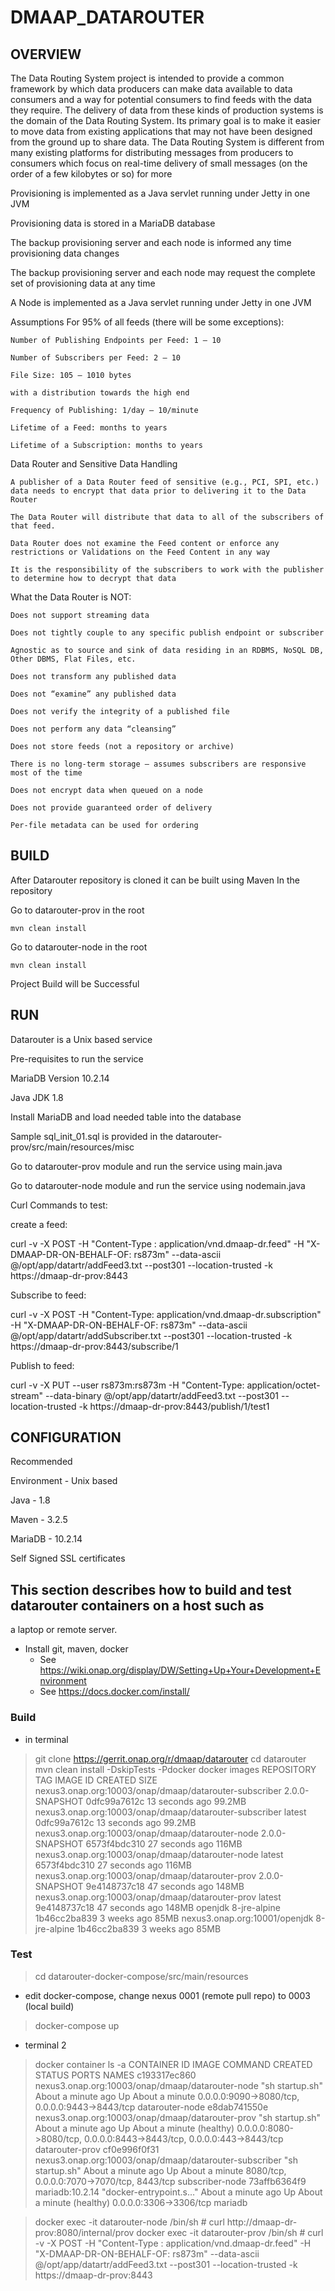 # DMAAP_DATAROUTER

## OVERVIEW

The Data Routing System project is intended to provide a common framework by which data producers can make data available to data consumers and a way for potential consumers to find feeds with the data they require.
The delivery of data from these kinds of production systems is the domain of the Data Routing System. Its primary goal is to make it easier to move data from existing applications that may not have been designed from the ground up to share data.
The Data Routing System is different from many existing platforms for distributing messages from producers to consumers which focus on real-time delivery of small messages (on the order of a few kilobytes or so) for more

   Provisioning is implemented as a Java servlet running under Jetty in one JVM

   Provisioning data is stored in a MariaDB database

   The backup provisioning server and each node is informed any time provisioning data changes

   The backup provisioning server and each node may request the complete set of provisioning data at any time

   A Node is implemented as a Java servlet running under Jetty in one JVM

Assumptions
    For 95% of all feeds (there will be some exceptions):

    Number of Publishing Endpoints per Feed: 1 – 10

    Number of Subscribers per Feed: 2 – 10

    File Size: 105 – 1010 bytes

    with a distribution towards the high end

    Frequency of Publishing: 1/day – 10/minute

    Lifetime of a Feed: months to years

    Lifetime of a Subscription: months to years


Data Router and Sensitive Data Handling

    A publisher of a Data Router feed of sensitive (e.g., PCI, SPI, etc.) data needs to encrypt that data prior to delivering it to the Data Router

    The Data Router will distribute that data to all of the subscribers of that feed.

    Data Router does not examine the Feed content or enforce any restrictions or Validations on the Feed Content in any way

    It is the responsibility of the subscribers to work with the publisher to determine how to decrypt that data





What the Data Router is NOT:

    Does not support streaming data

    Does not tightly couple to any specific publish endpoint or subscriber

    Agnostic as to source and sink of data residing in an RDBMS, NoSQL DB, Other DBMS, Flat Files, etc.

    Does not transform any published data

    Does not “examine” any published data

    Does not verify the integrity of a published file

    Does not perform any data “cleansing”

    Does not store feeds (not a repository or archive)

    There is no long-term storage – assumes subscribers are responsive most of the time

    Does not encrypt data when queued on a node

    Does not provide guaranteed order of delivery

    Per-file metadata can be used for ordering




## BUILD

After Datarouter repository is cloned it can be built using Maven
In the repository

Go to datarouter-prov in the root

	mvn clean install

Go to datarouter-node in the root

	mvn clean install

Project Build will be Successful




## RUN

Datarouter is a Unix based service

Pre-requisites to run the service

MariaDB Version 10.2.14

Java JDK 1.8

Install MariaDB and load needed table into the database

Sample sql_init_01.sql is provided in the datarouter-prov/src/main/resources/misc

Go to datarouter-prov module and run the service using main.java

Go to datarouter-node module and run the service using nodemain.java

Curl Commands to test:

create a feed:

curl -v -X POST -H "Content-Type : application/vnd.dmaap-dr.feed" -H "X-DMAAP-DR-ON-BEHALF-OF: rs873m" --data-ascii @/opt/app/datartr/addFeed3.txt --post301 --location-trusted  -k https://dmaap-dr-prov:8443

Subscribe to feed:

curl -v -X POST -H "Content-Type: application/vnd.dmaap-dr.subscription" -H "X-DMAAP-DR-ON-BEHALF-OF: rs873m" --data-ascii @/opt/app/datartr/addSubscriber.txt --post301 --location-trusted -k https://dmaap-dr-prov:8443/subscribe/1

Publish to feed:

curl -v -X PUT --user rs873m:rs873m -H "Content-Type: application/octet-stream" --data-binary @/opt/app/datartr/addFeed3.txt  --post301 --location-trusted -k https://dmaap-dr-prov:8443/publish/1/test1




 ## CONFIGURATION

Recommended

Environment - Unix based

Java - 1.8

Maven - 3.2.5

MariaDB - 10.2.14

Self Signed SSL certificates

## This section describes how to build and test datarouter containers on a host such as
a laptop or remote server.

- Install git, maven, docker
    - See https://wiki.onap.org/display/DW/Setting+Up+Your+Development+Environment
    - See https://docs.docker.com/install/

### Build
- in terminal 
> git clone https://gerrit.onap.org/r/dmaap/datarouter
> cd datarouter
> mvn clean install -DskipTests -Pdocker
> docker images
REPOSITORY                                               TAG                 IMAGE ID            CREATED             SIZE
nexus3.onap.org:10003/onap/dmaap/datarouter-subscriber   2.0.0-SNAPSHOT      0dfc99a7612c        13 seconds ago      99.2MB
nexus3.onap.org:10003/onap/dmaap/datarouter-subscriber   latest              0dfc99a7612c        13 seconds ago      99.2MB
nexus3.onap.org:10003/onap/dmaap/datarouter-node         2.0.0-SNAPSHOT      6573f4bdc310        27 seconds ago      116MB
nexus3.onap.org:10003/onap/dmaap/datarouter-node         latest              6573f4bdc310        27 seconds ago      116MB
nexus3.onap.org:10003/onap/dmaap/datarouter-prov         2.0.0-SNAPSHOT      9e4148737c18        47 seconds ago      148MB
nexus3.onap.org:10003/onap/dmaap/datarouter-prov         latest              9e4148737c18        47 seconds ago      148MB
openjdk                                                  8-jre-alpine        1b46cc2ba839        3 weeks ago         85MB
nexus3.onap.org:10001/openjdk                            8-jre-alpine        1b46cc2ba839        3 weeks ago         85MB

### Test
> cd datarouter-docker-compose/src/main/resources
- edit docker-compose, change nexus 0001 (remote pull repo) to 0003 (local build)
> docker-compose up

- terminal 2
>  docker container ls -a
CONTAINER ID        IMAGE                                                    COMMAND                  CREATED              STATUS                        PORTS                                                                   NAMES
c193317ec860        nexus3.onap.org:10003/onap/dmaap/datarouter-node         "sh startup.sh"          About a minute ago   Up About a minute             0.0.0.0:9090->8080/tcp, 0.0.0.0:9443->8443/tcp                          datarouter-node
e8dab741550e        nexus3.onap.org:10003/onap/dmaap/datarouter-prov         "sh startup.sh"          About a minute ago   Up About a minute (healthy)   0.0.0.0:8080->8080/tcp, 0.0.0.0:8443->8443/tcp, 0.0.0.0:443->8443/tcp   datarouter-prov
cf0e996f0f31        nexus3.onap.org:10003/onap/dmaap/datarouter-subscriber   "sh startup.sh"          About a minute ago   Up About a minute             8080/tcp, 0.0.0.0:7070->7070/tcp, 8443/tcp                              subscriber-node
73affb6364f9        mariadb:10.2.14                                          "docker-entrypoint.s…"   About a minute ago   Up About a minute (healthy)   0.0.0.0:3306->3306/tcp                                                  mariadb

> docker exec -it datarouter-node /bin/sh
    # curl http://dmaap-dr-prov:8080/internal/prov
> docker exec -it datarouter-prov /bin/sh
    # curl -v -X POST -H "Content-Type : application/vnd.dmaap-dr.feed" -H "X-DMAAP-DR-ON-BEHALF-OF: rs873m" --data-ascii @/opt/app/datartr/addFeed3.txt --post301 --location-trusted  -k https://dmaap-dr-prov:8443

